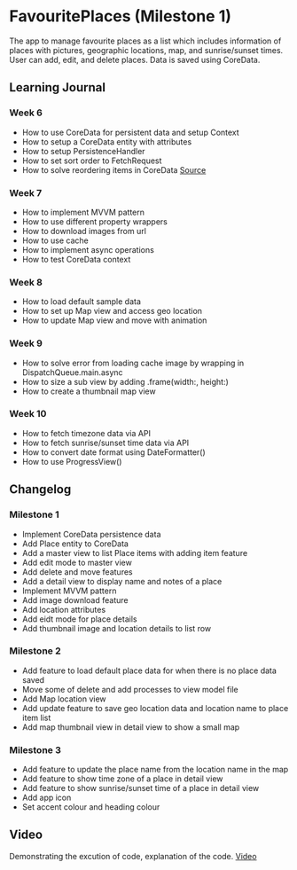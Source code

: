 #  FavouritePlaces (Milestone 1)

The app to manage favourite places as a list which includes information of places with pictures, geographic locations, map, and sunrise/sunset times. User can add, edit, and delete places. Data is saved using CoreData.

## Learning Journal

### Week 6

- How to use CoreData for persistent data and setup Context
- How to setup a CoreData entity with attributes
- How to setup PersistenceHandler
- How to set sort order to FetchRequest
- How to solve reordering items in CoreData [Source](https://stackoverflow.com/questions/59742218/swiftui-reorder-coredata-objects-in-list)

### Week 7

- How to implement MVVM pattern
- How to use different property wrappers
- How to download images from url
- How to use cache
- How to implement async operations
- How to test CoreData context

### Week 8

- How to load default sample data
- How to set up Map view and access geo location
- How to update Map view and move with animation

### Week 9

- How to solve error from loading cache image by wrapping in DispatchQueue.main.async
- How to size a sub view by adding .frame(width:, height:)
- How to create a thumbnail map view

### Week 10

- How to fetch timezone data via API
- How to fetch sunrise/sunset time data via API
- How to convert date format using DateFormatter()
- How to use ProgressView()

## Changelog

### Milestone 1

- Implement CoreData persistence data
- Add Place entity to CoreData
- Add a master view to list Place items with adding item feature
- Add edit mode to master view
- Add delete and move features
- Add a detail view to display name and notes of a place
- Implement MVVM pattern
- Add image download feature
- Add location attributes
- Add eidt mode for place details
- Add thumbnail image and location details to list row

### Milestone 2

- Add feature to load default place data for when there is no place data saved
- Move some of delete and add processes to view model file
- Add Map location view
- Add update feature to save geo location data and location name to place item list
- Add map thumbnail view in detail view to show a small map

### Milestone 3

- Add feature to update the place name from the location name in the map
- Add feature to show time zone of a place in detail view
- Add feature to show sunrise/sunset time of a place in detail view
- Add app icon
- Set accent colour and heading colour

## Video

Demonstrating the excution of code, explanation of the code.
[Video](https://youtu.be/7vBlhm8NiuY)
